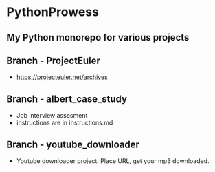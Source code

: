 # PythonProwess

## My Python monorepo for various projects

## Branch - ProjectEuler
  - https://projecteuler.net/archives


## Branch - albert_case_study
  - Job interview assesment
  - instructions are in instructions.md


## Branch - youtube_downloader
  - Youtube downloader project. Place  URL, get your mp3 downloaded.
